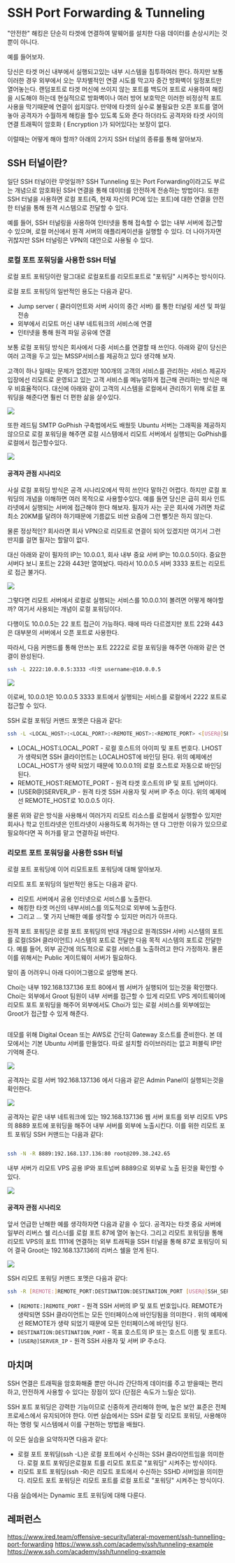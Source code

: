 # SSH Port Forwarding & Tunneling

"안전한" 해킹은 단순히 타겟에 연결하여 말웨어를 설치한 다음 데이터를 손상시키는 것 뿐이 아니다.

예를 들어보자.

당신은 타겟 머신 내부에서 실행되고있는 내부 시스템을 침투하여러 한다. 하지만 보통 이러한 경우 외부에서 오는 무차별적인 연결 시도를 막고자 중간 방화벽이 일정포트만 열어놓는다. 랜덤포트로 타겟 머신에 쓰이지 않는 포트를 백도어 포트로 사용하여 해킹을 시도해야 하는데 현실적으로 방화벽이나 여러 방어 보호막은 이러한  비정상적 포트 사용을 막기때문에 연결이 쉽지않다. 만약에 타겟의 실수로 불필요한 오픈 포트를 열어 놓아 공격자가 수월하게 해킹을 할수 있도록 도와 준다 하더라도 공격자와 타겟 사이의 연결 트래픽이 암호화 ( Encryption )가 되어있다는 보장이 없다.

이럴때는 어떻게 해야 할까? 아래의 2가지 SSH 터널의 종류를 통해 알아보자.

## SSH 터널이란?

일단 SSH 터널이란 무엇일까? SSH Tunneling 또는 Port Forwarding이라고도 부르는 개념으로 암호화된 SSH 연결을 통해 데이터를 안전하게 전송하는 방법이다. 또한 SSH 터널을 사용하면 로컬 포트(즉, 현재 자신의 PC에 있는 포트)에 대한 연결을 안전한 터널을 통해 원격 시스템으로 전달할 수 있다.

예를 들어, SSH 터널링을 사용하여 인터넷을 통해 접속할 수 없는 내부 서버에 접근할 수 있으며, 로컬 머신에서 원격 서버의 애플리케이션을 실행할 수 있다. 더 나아가자면 귀찮지만 SSH 터널링은 VPN의 대안으로 사용될 수 있다.

### 로컬 포트 포워딩을 사용한 SSH 터널

로컬 포트 포워딩이란 말그대로 로컬포트를 리모트포트로 "포워딩" 시켜주는 방식이다.

로컬 포트 ​​포워딩의 일반적인 용도는 다음과 같다.

* Jump server ( 클라이언트와 서버 사이의 중간 서버) 를 통한 터널링 세션 및 파일 전송
* 외부에서 리모트 머신 내부 네트워크의 서비스에 연결
* 인터넷을 통해 원격 파일 공유에 연결

보통 로컬 포워딩 방식은 회사에서 다중 서비스를 연결할 때 쓰인다. 아래와 같이 당신은 여러 고객을 두고 있는 MSSP서비스를 제공하고 있다 생각해 보자.&#x20;

고객이 하나 일때는 문제가 없겠지만 100개의 고객의 서비스를 관리하는 서비스 제공자 입장에선 리모트로 운영되고 있는 고객 서비스를 메뉴얼하게 접근해 관리하는 방식은 매우 비효율적이다. 대신에 아래와 같이 고객의 시스템을 로컬에서 관리하기 위해 로컬 포워딩을 해준다면 훨씬 더 편한 삶을 살수있다.

![](<../.gitbook/assets/Pasted image 20230423111452.png>)

또한 레드팀 SMTP GoPhish 구축법에서도 배웠듯 Ubuntu 서버는 그래픽을 제공하지 않으므로 로컬 포워딩을 해주면 로컬 시스템에서 리모트 서버에서 실행되는 GoPhish를 로컬에서 접근할수있다.

![](<../.gitbook/assets/Pasted image 20230423103555 (2).png>)

#### 공격자 관점 시나리오

사실 로컬 포워딩 방식은 공격 시나리오에서 딱히 쓰인다 말하긴 어렵다. 하지만 로컬 포워딩의 개념을 이해하면 여러 목적으로 사용할수있다. 예를 들면 당신은 급히 회사 인트라넷에서 실행되는 서버에 접근해야 한다 해보자. 필자가 사는 곳은 회사에 가려면 차로 최소 20KM를 달려야 하기때문에 기름값도 비싼 요즘에 그런 뻘짓은 하지 않는다.

물론 정상적인? 회사라면 회사 VPN으로 리모트로 연결이 되어 있겠지만 여기서 그런 딴지를 걸면 필자는 할말이 없다.

대신 아래와 같이 필자의 IP는 10.0.0.1, 회사 내부 중요 서버 IP는 10.0.0.5이다. 중요한 서버다 보니 포트는 22와 443만 열여놨다. 따라서 10.0.0.5 서버 3333 포트는 리모트로 접근 불가다.

![](<../.gitbook/assets/Pasted image 20230423113146.png>)

그렇다면 리모트 서버에서 로컬로 실행되는 서비스를 10.0.0.1이 볼려면 어떻게 해야할까? 여기서 사용되는 개념이 로컬 포워딩이다.

다행이도 10.0.0.5는 22 포트 접근이 가능하다. 때에 따라 다르겠지만 포트 22와 443은 대부분의 서버에서 오픈 포트로 사용한다.

따라서, 다음 커맨드를 통해 안쓰는 포트 2222로 로컬 포워딩을 해주면 아래와 같은 연결이 완성된다.

```sh
ssh -L 2222:10.0.0.5:3333 <타겟 username>@10.0.0.5
```

![](<../.gitbook/assets/Pasted image 20230423121253.png>)

이로써, 10.0.0.1은 10.0.0.5 3333 포트에서 실행되는 서비스를 로컬에서 2222 포트로 접근할 수 있다.

SSH 로컬 포워딩 커맨드 포멧은 다음과 같다:

```sh
ssh -L <LOCAL_HOST>:<LOCAL_PORT>:<REMOTE_HOST>:<REMOTE_PORT> <[USER@]SERVER_IP> 
```

* LOCAL\_HOST:LOCAL\_PORT - 로컬 호스트의 아이피 및 포트 번호다. LHOST가 생략되면 SSH 클라이언트는 LOCALHOST에 바인딩 된다. 위의 예제에선 LOCAL\_HOST가 생략 되었기 때문에 10.0.0.1의 로컬 호스트로 자동으로 바인딩 된다.
* REMOTE\_HOST:REMOTE\_PORT - 원격 타겟 호스트의 IP 및 포트 넘버이다.
* \[USER@]SERVER\_IP - 원격 타겟 SSH 사용자 및 서버 IP 주소 이다. 위의 예제에선 REMOTE\_HOST로 10.0.0.5 이다.

물론 위와 같은 방식을 사용해서 여러가지 리모트 리소스를 로컬에서 실행할수 있지만 회사나 학교 인트라넷은 인트라넷이 사용하도록 허가하는  덴 다 그만한 이유가 있으므로 필요하다면 꼭 허가를 맡고 연결하길 바란다.

### 리모트 포트 포워딩을 사용한 SSH 터널

로컬 포트 포워딩에 이어 리모트포트 포워딩에 대해 알아보자.

리모트 포트 ​​포워딩의 일반적인 용도는 다음과 같다.

* 리모트 서버에서 공용 인터넷으로 서비스를 노출한다.
* 해킹한 타겟 머신의 내부서비스를 의도적으로 외부에 노출한다.
* 그리고 ... 몇 가지 난해한 예를 생각할 수 있지만 머리가 아프다.

원격 포트 포워딩은 로컬 포트 ​​포워딩의 반대 개념으로 원격(SSH 서버) 시스템의 포트를 로컬(SSH 클라이언트) 시스템의 포트로 전달한 다음 목적 시스템의 포트로 전달한다. 예를 들어, 외부 공간에 의도적으로 로컬 서비스를 노출하려고 한다 가정하자. 물론 이를 위해서는 Public 게이트웨이 서버가 필요하다.

말이 좀 어려우니 아래 다이어그램으로 설명해 본다.

Choi는 내부 192.168.137.136 포트 80에서 웹 서버가 실행되어 있는것을 확인했다. Choi는 외부에서 Groot 팀원이 내부 서버를 접근할 수 있게 리모트 VPS 게이트웨이에 리모트 포트 포워딩을 해주어 외부에서도 Choi가 있는 로컬 서비스를 외부에있는 Groot가  접근할 수 있게 해준다.

<figure><img src="../.gitbook/assets/image (19).png" alt=""><figcaption></figcaption></figure>

데모를 위해 Digital Ocean 또는 AWS로 간단히 Gateway 호스트를 준비한다. 본 데모에서는 기본 Ubuntu 서버를 만들었다. 따로 설치할 라이브러리는 없고 퍼블릭 IP만 기억해 준다.

![](<../.gitbook/assets/Pasted image 20230422195639 1 (1).png>)

공격자는 로컬 서버 192.168.137.136 에서 다음과 같은 Admin Panel이 실행되는것을 확인한다.

![](<../.gitbook/assets/Pasted image 20230423150920.png>)

공격자는 같은 내부 네트워크에 있는 192.168.137.136 웹 서버 포트를 외부 리모트 VPS의 8889 포트에 포워딩을 해주어 내부 서버를 외부에 노출시킨다. 이를 위한 리모트 포트 포워딩 SSH 커맨드는 다음과 같다:&#x20;

<figure><img src="../.gitbook/assets/Pasted image 20230423151213.png" alt=""><figcaption></figcaption></figure>

```sh
ssh -N -R 8889:192.168.137.136:80 root@209.38.242.65
```

내부 서버가 리모트 VPS 공용 IP와 포트넘버 8889으로 외부로 노출 된것을 확인할 수 있다.

![](<../.gitbook/assets/Pasted image 20230423151148.png>)

#### 공격자 관점 시나리오

앞서 언급한 난해한 예를 생각하자면 다음과 같을 수 있다. 공격자는 타겟 중요 서버에 일부러 리버스 쉘 리스너를 로컬 포트 87에 열어 놓는다. 그리고 리모트 포워딩을 통해 리모트 VPS의 포트 1111에 연결하는 외부 트래픽을 SSH 터널을 통해 87로 포워딩이 되어 결국 Groot는 192.168.137.136의 리버스 쉘을 얻게 된다.

![](<../.gitbook/assets/Pasted image 20230423154942.png>)

SSH 리모트 포워딩 커맨드 포멧은 다음과 같다:

```sh
ssh -R [REMOTE:]REMOTE_PORT:DESTINATION:DESTINATION_PORT [USER@]SSH_SERVER
```

* `[REMOTE:]REMOTE_PORT` - 원격 SSH 서버의 IP 및 포트 번호입니다. REMOTE가 생략되면 SSH 클라이언트는 모든 인터페이스에 바인딩됨을 의미한다 . 위의 예제에선 REMOTE가 생략 되었기 때문에 모든 인터페이스에 바인딩 된다.
* `DESTINATION:DESTINATION_PORT` - 목표 호스트의 IP 또는 호스트 이름 및 포트다.
* `[USER@]SERVER_IP` - 원격 SSH 사용자 및 서버 IP 주소다.

## 마치며

SSH 연결은 트래픽을 암호화해줄 뿐만 아니라 간단하게 데이터를 주고 받을때는 편리하고, 안전하게 사용할  수 있다는 장점이 있다 (단점은 속도가 느릴순  있다).&#x20;

SSH 포트 포워딩은 강력한 기능이므로 신중하게 관리해야 한며, 높은 보안 표준은 전체 프로세스에서 유지되어야 한다. 이번 실습에서는 SSH 로컬 및 리모트 포워딩, 사용해야 하는 명령 및 시스템에서 이를 구현하는 방법을 배웠다.

이 모든 실습을 요약하자면 다음과 같다:

* 로컬 포트 포워딩(ssh -L)은 로컬 포트에서 수신하는 SSH 클라이언트임을 의미한다. 로컬 포트 포워딩은로컬포 트를 리모트 포트로 "포워딩" 시켜주는 방식이다.
* 리모트 포트 포워딩(ssh -R)은 리모트 포트에서 수신하는 SSHD 서버임을 의미한다. 리모트  포트 포워딩은 리모트 포트를 로컬 포트로 "포워딩" 시켜주는 방식이다.

다음 실습에서는 Dynamic 포트 포워딩에 대해 다룬다.

## 레퍼런스

https://www.ired.team/offensive-security/lateral-movement/ssh-tunnelling-port-forwarding https://www.ssh.com/academy/ssh/tunneling-example https://www.ssh.com/academy/ssh/tunneling-example
